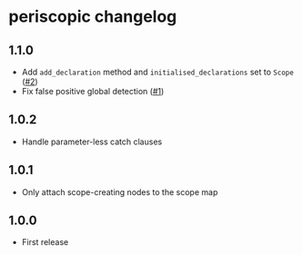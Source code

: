 # periscopic changelog

## 1.1.0

* Add `add_declaration` method and `initialised_declarations` set to `Scope` ([#2](https://github.com/Rich-Harris/periscopic/pull/2))
* Fix false positive global detection ([#1](https://github.com/Rich-Harris/periscopic/pull/1))

## 1.0.2

* Handle parameter-less catch clauses

## 1.0.1

* Only attach scope-creating nodes to the scope map

## 1.0.0

* First release
